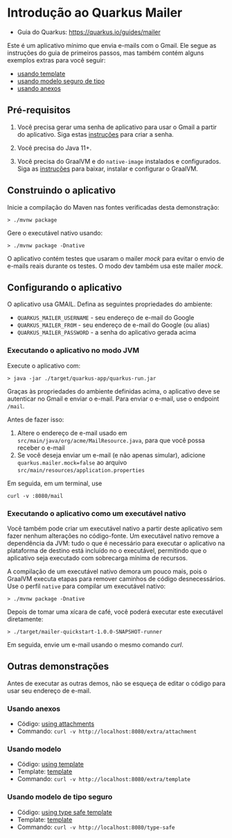 # Introdução ao Quarkus Mailer

* Guia do Quarkus: https://quarkus.io/guides/mailer

Este é um aplicativo mínimo que envia e-mails com o Gmail.
Ele segue as instruções do guia de primeiros passos, mas também contém alguns exemplos extras para você seguir:

* [usando template](src/main/java/org/acme/extra/ExtraMailResource.java)
* [usando modelo seguro de tipo](src/main/java/org/acme/extra/TypeSafeMailResource.java)
* [usando anexos](src/main/java/org/acme/extra/ExtraMailResource.java)

## Pré-requisitos

1. Você precisa gerar uma senha de aplicativo para usar o Gmail a partir do aplicativo.
Siga estas [instruções](https://support.google.com/mail/answer/185833) para criar a senha.

2. Você precisa do Java 11+.
3. Você precisa do GraalVM e do `native-image` instalados e configurados. Siga as [instruções](https://quarkus.io/guides/building-native-image) para baixar, instalar e configurar o GraalVM.

## Construindo o aplicativo

Inicie a compilação do Maven nas fontes verificadas desta demonstração:

```shell script
> ./mvnw package
```

Gere o executável nativo usando:

```shell script
> ./mvnw package -Dnative
```

O aplicativo contém testes que usaram o mailer _mock_ para evitar o envio de e-mails reais durante os testes.
O modo dev também usa este mailer _mock_.

## Configurando o aplicativo

O aplicativo usa GMAIL.
Defina as seguintes propriedades do ambiente:

* `QUARKUS_MAILER_USERNAME` - seu endereço de e-mail do Google
* `QUARKUS_MAILER_FROM` - seu endereço de e-mail do Google (ou alias)
* `QUARKUS_MAILER_PASSWORD` - a senha do aplicativo gerada acima

### Executando o aplicativo no modo JVM

Execute o aplicativo com:

```shell script
> java -jar ./target/quarkus-app/quarkus-run.jar
```

Graças às propriedades do ambiente definidas acima, o aplicativo deve se autenticar no Gmail e enviar o e-mail.
Para enviar o e-mail, use o endpoint `/mail`.

Antes de fazer isso:

1. Altere o endereço de e-mail usado em `src/main/java/org/acme/MailResource.java`, para que você possa receber o e-mail
2. Se você deseja enviar um e-mail (e não apenas simular), adicione `quarkus.mailer.mock=false` ao arquivo `src/main/resources/application.properties`

Em seguida, em um terminal, use

```shell script
curl -v :8080/mail
```

### Executando o aplicativo como um executável nativo

Você também pode criar um executável nativo a partir deste aplicativo sem fazer nenhum
alterações no código-fonte. Um executável nativo remove a dependência da JVM:
tudo o que é necessário para executar o aplicativo na plataforma de destino está incluído no
o executável, permitindo que o aplicativo seja executado com sobrecarga mínima de recursos.

A compilação de um executável nativo demora um pouco mais, pois o GraalVM executa
etapas para remover caminhos de código desnecessários. Use o perfil `native` para compilar um
executável nativo:

```shell script
> ./mvnw package -Dnative
```

Depois de tomar uma xícara de café, você poderá executar este executável diretamente:

```shell script
> ./target/mailer-quickstart-1.0.0-SNAPSHOT-runner
```

Em seguida, envie um e-mail usando o mesmo comando _curl_.


## Outras demonstrações

Antes de executar as outras demos, não se esqueça de editar o código para usar seu endereço de e-mail.

### Usando anexos

* Código: [using attachments](src/main/java/org/acme/extra/ExtraMailResource.java)
* Commando: `curl -v http://localhost:8080/extra/attachment`

### Usando modelo

* Código: [using template](src/main/java/org/acme/extra/ExtraMailResource.java)
* Template: [template](src/main/resources/templates/ExtraMailResource/hello.html)  
* Commando: `curl -v http://localhost:8080/extra/template`

### Usando modelo de tipo seguro

* Código: [using type safe template](src/main/java/org/acme/extra/TypeSafeMailResource.java)
* Template: [template](src/main/resources/templates/TypeSafeMailResource/hello.html)
* Commando: `curl -v http://localhost:8080/type-safe`



